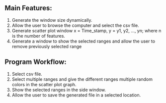 ## Main Features:
1. Generate the window size dynamically.
2. Allow the user to browse the computer and select the csv file.
3. Generate scatter plot window x = Time_stamp, y = y1, y2, ..., yn; where n is the number of features.
4. Generate a window to show the selected ranges and allow the user to remove previously selected range


## Program Workflow:
1. Select csv file.
2. Select multiple ranges and give the different ranges multiple random colors in the scatter plot graph.
3. Show the selected ranges in the side window.
4. Allow the user to save the generated file in a selected location.